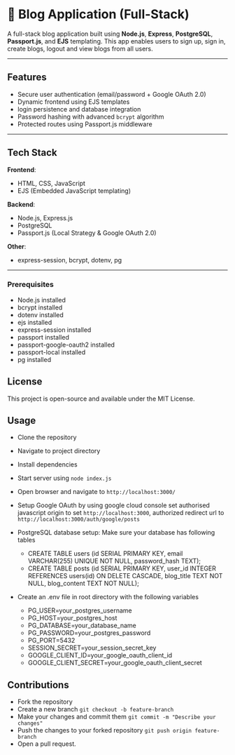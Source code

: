 # 📝 Blog Application (Full-Stack)

A full-stack blog application built using **Node.js**, **Express**, **PostgreSQL**, **Passport.js**, and **EJS** templating. 
This app enables users to sign up, sign in, create blogs, logout and view blogs from all users.

---

##  Features

-  Secure user authentication (email/password + Google OAuth 2.0)
-  Dynamic frontend using EJS templates
-  login persistence and database integration
-  Password hashing with advanced `bcrypt` algorithm
-  Protected routes using Passport.js middleware

---

##  Tech Stack

**Frontend**:  
- HTML, CSS, JavaScript  
- EJS (Embedded JavaScript templating)

**Backend**:  
- Node.js, Express.js  
- PostgreSQL  
- Passport.js (Local Strategy & Google OAuth 2.0)

**Other**:  
- express-session, bcrypt, dotenv, pg

---

### Prerequisites
- Node.js installed
- bcrypt installed
- dotenv installed
- ejs installed
- express-session installed
- passport installed
- passport-google-oauth2 installed
- passport-local installed
- pg installed


## License
This project is open-source and available under the MIT License. 



## Usage
 - Clone the repository
 - Navigate to project directory
 - Install dependencies
 - Start server using `node index.js`
 - Open browser and navigate to `http://localhost:3000/`

 - Setup Google OAuth by using google cloud console set authorised javascript origin to set `http://localhost:3000`, authorized redirect url to `http://localhost:3000/auth/google/posts`
 - PostgreSQL database setup: Make sure your database has following tables
   - CREATE TABLE users (id SERIAL PRIMARY KEY, email VARCHAR(255) UNIQUE NOT NULL, password_hash TEXT);
   - CREATE TABLE posts (id SERIAL PRIMARY KEY, user_id INTEGER REFERENCES users(id) ON DELETE CASCADE, blog_title TEXT NOT NULL, blog_content TEXT NOT NULL);
 - Create an .env file in root directory with the following variables
   - PG_USER=your_postgres_username
   - PG_HOST=your_postgres_host
   - PG_DATABASE=your_database_name
   - PG_PASSWORD=your_postgres_password
   - PG_PORT=5432
   - SESSION_SECRET=your_session_secret_key
   - GOOGLE_CLIENT_ID=your_google_oauth_client_id
   - GOOGLE_CLIENT_SECRET=your_google_oauth_client_secret


## Contributions
- Fork the repository
- Create a new branch
  `git checkout -b feature-branch`
- Make your changes and commit them
  `git commit -m "Describe your changes"`
- Push the changes to your forked repository
  `git push origin feature-branch`
- Open a pull request.



